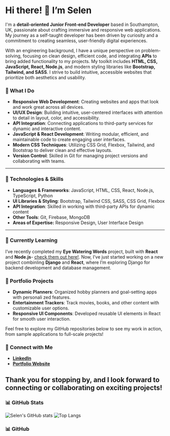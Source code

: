 # Hi there! 👋 I’m Selen

I'm a **detail-oriented Junior Front-end Developer** based in Southampton, UK, passionate about crafting immersive and responsive web applications. My journey as a self-taught developer has been driven by curiosity and a commitment to creating seamless, user-friendly digital experiences.


With an engineering background, I have a unique perspective on problem-solving, focusing on clean design, efficient code, and integrating **APIs** to bring added functionality to my projects. My toolkit includes **HTML, CSS, JavaScript, React, Node.js**, and modern styling libraries like **Bootstrap, Tailwind, and SASS**. I strive to build intuitive, accessible websites that prioritize both aesthetics and usability.

### 🌟 What I Do

- **Responsive Web Development**: Creating websites and apps that look and work great across all devices.
- **UI/UX Design**: Building intuitive, user-centered interfaces with attention to detail in layout, color, and accessibility.
- **API Integration**: Connecting applications to third-party services for dynamic and interactive content.
- **JavaScript & React Development**: Writing modular, efficient, and maintainable code to create engaging user interfaces.
- **Modern CSS Techniques**: Utilizing CSS Grid, Flexbox, Tailwind, and Bootstrap to deliver clean and effective layouts.
- **Version Control**: Skilled in Git for managing project versions and collaborating with teams.

---

### 🔧 Technologies & Skills

- **Languages & Frameworks**: JavaScript, HTML, CSS, React, Node.js, TypeScript, Python
- **UI Libraries & Styling**: Bootstrap, Tailwind CSS, SASS, CSS Grid, Flexbox
- **API Integration**: Skilled in working with third-party APIs for dynamic content
- **Other Tools**: Git, Firebase, MongoDB
- **Areas of Expertise:** Responsive Design, User Interface Design

---

### 🌱 Currently Learning  
I’ve recently completed my **Eye Watering Words** project, built with **React** and **Node.js**- [check them out here!](https://eyewateringword-468f399c8e55.herokuapp.com/). Now, I’ve just started working on a new project combinIing **Django** and **React**, where I’m exploring Django for backend development and database management.  

### 💼 Portfolio Projects

- **Dynamic Planners**: Organized hobby planners and goal-setting apps with personali zed features.
- **Entertainment Trackers**: Track movies, books, and other content with customizable user options.
- **Responsive UI Components**: Developed reusable UI elements in React for smooth user interaction.

Feel free to explore my GitHub repositories below to see my work in action, from sample applications to full-scale projects!

### 🤝 Connect with Me

- **[LinkedIn](https://www.linkedin.com/in/selenkarakaya/)**
- **[Portfolio Website](https://selenkarakaya.netlify.app/)**

## Thank you for stopping by, and I look forward to connecting or collaborating on exciting projects!


### 📊 GitHub Stats

![Selen's GitHub stats](https://github-readme-stats.vercel.app/api?username=selenkarakaya&show_icons=true&theme=radical)
![Top Langs](https://github-readme-stats.vercel.app/api/top-langs/?username=selenkarakaya&layout=compact&theme=radical)



### 📊 GitHub 
